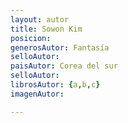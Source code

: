 ```yaml
---
layout: autor
title: Sowon Kim
posicion: 
generosAutor: Fantasía
selloAutor:
paisAutor: Corea del sur
selloAutor:
librosAutor: {a,b,c}
imagenAutor:

---
```


